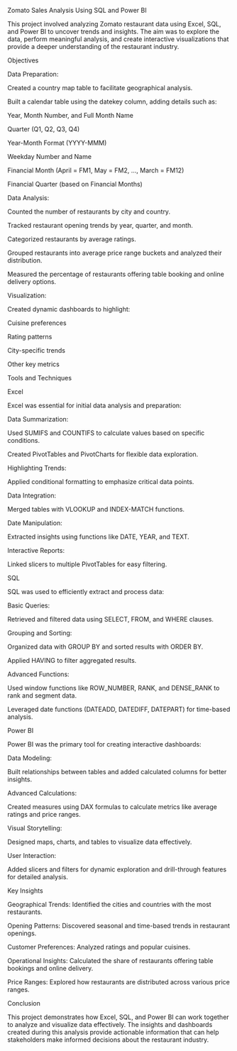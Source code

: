 Zomato Sales Analysis Using SQL and Power BI

This project involved analyzing Zomato restaurant data using Excel, SQL, and Power BI to uncover trends and insights. The aim was to explore the data, perform meaningful analysis, and create interactive visualizations that provide a deeper understanding of the restaurant industry.

Objectives

Data Preparation:

Created a country map table to facilitate geographical analysis.

Built a calendar table using the datekey column, adding details such as:

Year, Month Number, and Full Month Name

Quarter (Q1, Q2, Q3, Q4)

Year-Month Format (YYYY-MMM)

Weekday Number and Name

Financial Month (April = FM1, May = FM2, ..., March = FM12)

Financial Quarter (based on Financial Months)

Data Analysis:

Counted the number of restaurants by city and country.

Tracked restaurant opening trends by year, quarter, and month.

Categorized restaurants by average ratings.

Grouped restaurants into average price range buckets and analyzed their distribution.

Measured the percentage of restaurants offering table booking and online delivery options.

Visualization:

Created dynamic dashboards to highlight:

Cuisine preferences

Rating patterns

City-specific trends

Other key metrics

Tools and Techniques

Excel

Excel was essential for initial data analysis and preparation:

Data Summarization:

Used SUMIFS and COUNTIFS to calculate values based on specific conditions.

Created PivotTables and PivotCharts for flexible data exploration.

Highlighting Trends:

Applied conditional formatting to emphasize critical data points.

Data Integration:

Merged tables with VLOOKUP and INDEX-MATCH functions.

Date Manipulation:

Extracted insights using functions like DATE, YEAR, and TEXT.

Interactive Reports:

Linked slicers to multiple PivotTables for easy filtering.

SQL

SQL was used to efficiently extract and process data:

Basic Queries:

Retrieved and filtered data using SELECT, FROM, and WHERE clauses.

Grouping and Sorting:

Organized data with GROUP BY and sorted results with ORDER BY.

Applied HAVING to filter aggregated results.

Advanced Functions:

Used window functions like ROW_NUMBER, RANK, and DENSE_RANK to rank and segment data.

Leveraged date functions (DATEADD, DATEDIFF, DATEPART) for time-based analysis.

Power BI

Power BI was the primary tool for creating interactive dashboards:

Data Modeling:

Built relationships between tables and added calculated columns for better insights.

Advanced Calculations:

Created measures using DAX formulas to calculate metrics like average ratings and price ranges.

Visual Storytelling:

Designed maps, charts, and tables to visualize data effectively.

User Interaction:

Added slicers and filters for dynamic exploration and drill-through features for detailed analysis.

Key Insights

Geographical Trends: Identified the cities and countries with the most restaurants.

Opening Patterns: Discovered seasonal and time-based trends in restaurant openings.

Customer Preferences: Analyzed ratings and popular cuisines.

Operational Insights: Calculated the share of restaurants offering table bookings and online delivery.

Price Ranges: Explored how restaurants are distributed across various price ranges.

Conclusion

This project demonstrates how Excel, SQL, and Power BI can work together to analyze and visualize data effectively. The insights and dashboards created during this analysis provide actionable information that can help stakeholders make informed decisions about the restaurant industry.

